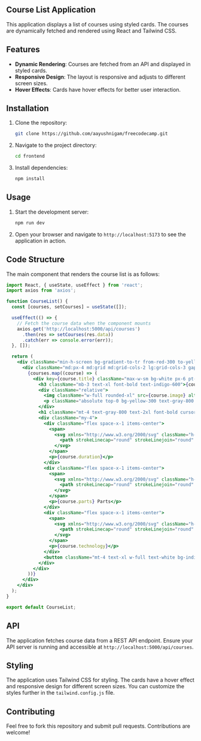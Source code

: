 

## Course List Application

This application displays a list of courses using styled cards. The courses are dynamically fetched and rendered using React and Tailwind CSS.

## Features

- **Dynamic Rendering**: Courses are fetched from an API and displayed in styled cards.
- **Responsive Design**: The layout is responsive and adjusts to different screen sizes.
- **Hover Effects**: Cards have hover effects for better user interaction.

## Installation

1. Clone the repository:

    ```sh
    git clone https://github.com/aayushnigam/freecodecamp.git
    ```

2. Navigate to the project directory:

    ```sh
    cd frontend
    ```

3. Install dependencies:

    ```sh
    npm install
    ```

## Usage

1. Start the development server:

    ```sh
    npm run dev
    ```

2. Open your browser and navigate to `http://localhost:5173` to see the application in action.

## Code Structure

The main component that renders the course list is as follows:

```jsx
import React, { useState, useEffect } from 'react';
import axios from 'axios';

function CourseList() {
  const [courses, setCourses] = useState([]);

  useEffect(() => {
    // Fetch the course data when the component mounts
    axios.get('http://localhost:5000/api/courses')
      .then(res => setCourses(res.data))
      .catch(err => console.error(err));
  }, []);

  return (
    <div className="min-h-screen bg-gradient-to-tr from-red-300 to-yellow-200 flex justify-center items-center py-20">
      <div className="md:px-4 md:grid md:grid-cols-2 lg:grid-cols-3 gap-5 space-y-4 md:space-y-0">
        {courses.map((course) => (
          <div key={course.title} className="max-w-sm bg-white px-6 pt-6 pb-2 rounded-xl shadow-lg transform hover:scale-105 transition duration-500">
            <h3 className="mb-3 text-xl font-bold text-indigo-600">{course.level}</h3>
            <div className="relative">
              <img className="w-full rounded-xl" src={course.image} alt={course.title} />
              <p className="absolute top-0 bg-yellow-300 text-gray-800 font-semibold py-1 px-3 rounded-br-lg rounded-tl-lg">{course.price}</p>
            </div>
            <h1 className="mt-4 text-gray-800 text-2xl font-bold cursor-pointer">{course.title}</h1>
            <div className="my-4">
              <div className="flex space-x-1 items-center">
                <span>
                  <svg xmlns="http://www.w3.org/2000/svg" className="h-6 w-6 text-indigo-600 mb-1.5" fill="none" viewBox="0 0 24 24" stroke="currentColor">
                    <path strokeLinecap="round" strokeLinejoin="round" strokeWidth="2" d="M12 8v4l3 3m6-3a9 9 0 11-18 0 9 9 0 0118 0z" />
                  </svg>
                </span>
                <p>{course.duration}</p>
              </div>
              <div className="flex space-x-1 items-center">
                <span>
                  <svg xmlns="http://www.w3.org/2000/svg" className="h-6 w-6 text-indigo-600 mb-1.5" fill="none" viewBox="0 0 24 24" stroke="currentColor">
                    <path strokeLinecap="round" strokeLinejoin="round" strokeWidth="2" d="M16 4v12l-4-2-4 2V4M6 20h12a2 2 0 002-2V6a2 2 0 00-2-2H6a2 2 0 00-2 2v12a2 2 0 002 2z" />
                  </svg>
                </span>
                <p>{course.parts} Parts</p>
              </div>
              <div className="flex space-x-1 items-center">
                <span>
                  <svg xmlns="http://www.w3.org/2000/svg" className="h-6 w-6 text-indigo-600 mb-1.5" fill="none" viewBox="0 0 24 24" stroke="currentColor">
                    <path strokeLinecap="round" strokeLinejoin="round" strokeWidth="2" d="M10 20l4-16m4 4l4 4-4 4M6 16l-4-4 4-4" />
                  </svg>
                </span>
                <p>{course.technology}</p>
              </div>
              <button className="mt-4 text-xl w-full text-white bg-indigo-600 py-2 rounded-xl shadow-lg">Buy Lesson</button>
            </div>
          </div>
        ))}
      </div>
    </div>
  );
}

export default CourseList;
```

## API

The application fetches course data from a REST API endpoint. Ensure your API server is running and accessible at `http://localhost:5000/api/courses`.

## Styling

The application uses Tailwind CSS for styling. The cards have a hover effect and responsive design for different screen sizes. You can customize the styles further in the `tailwind.config.js` file.

## Contributing

Feel free to fork this repository and submit pull requests. Contributions are welcome!


```
